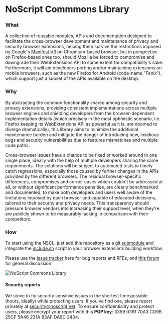 <!--
Copyright (C) 2021 Giorgio Maone <https://maone.net>

SPDX-License-Identifier: GPL-3.0-or-later
-->

# NoScript Commmons Library

### What

A collection of reusable modules, APIs and documentation designed to facilitate the cross-browser development and maintenance of privacy and security browser extensions, helping them survive the restrictions imposed by Google's [Manifest V3](https://developer.chrome.com/extensions/migrating_to_manifest_v3) on Chromium-based browser, but in perspective on Firefox-based ones too, should Mozilla be forced to compromise and downgrade their WebExtensions API to some extent for compatibility's sake. Furthermore, it will aid developers porting and/or maintaining extensions on mobile browsers, such as the new Firefox for Android (code-name "Fenix"), which support just a subset of the APIs available on the desktop.

### Why

By abstracting the common functionality shared among security and privacy extensions, providing consistent implementations across multiple browser engines and shielding developers from the browser-dependent implementation details (which precisely in the most optimistic scenario, i.e. Firefox keeping its WebExtensions API as powerful as it is, are doomed to diverge dramatically), this library aims to minimize the additional maintenance burden and mitigate the danger of introducing new, insidious bugs and security vulnerabilities due to features mismatches and multiple code paths.

Cross-browser issues have a chance to be fixed or worked around in one single place, ideally with the help of multiple developers sharing the same requirements. The solutions will be subject to automated tests to timely catch regressions, especially those caused by further changes in the APIs provided by the different browsers. The residual browser-specific differences, compromises and corner cases which couldn't be addressed at all, or without significant performance penalties, are clearly benchmarked and documented, to make both developers and users well aware of the limitations imposed by each browser and capable of educated decisions, tailored to their security and privacy needs. This transparency should pressure browser vendors into increasing their support level, when they're are publicly shown to be measurably lacking in comparison with their competitors.

### How

To start using the NSCL, just add this repository as a git [submodule](https://git-scm.com/book/en/v2/Git-Tools-Submodules) and integrate the [include.sh](https://github.com/hackademix/nscl/blob/main/include.sh) script in your browser extensions building workflow.

Please use the [issue tracker](https://github.com/hackademix/nscl/issues) here for bug reports and RFEs, and [this forum](https://forums.informaction.com/viewforum.php?f=27) for general discussion.

![NoScript Commons Library](https://raw.githubusercontent.com/hackademix/nscl/main/nscl-logo.png)

#### Security reports

We strive to fix security sensitive issues in the shortest time possible (hours, ideally) while protecting users.
If you've find one, please report privately at [security@noscript.net](mailto:security@noscript.net).
To ensure confidentiality and protect users, please encrypt your report with this __PGP key__:
3359 0391 70A3 CD9B 25CF 5A46 231A 83AF DA9C 2434.
